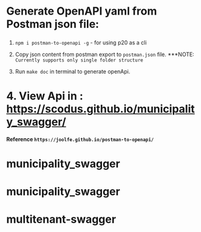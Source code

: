 # Generate OpenAPI yaml from Postman json file:

###

1. `npm i postman-to-openapi -g` - for using p20 as a cli

2. Copy json content from postman export to `postman.json` file. \*\*\*NOTE: `Currently supports only single folder structure`

3. Run `make doc` in terminal to generate openApi.

# 4. View Api in : https://scodus.github.io/municipality_swagger/

#### Reference `https://joolfe.github.io/postman-to-openapi/`
# municipality_swagger
# municipality_swagger
# multitenant-swagger

